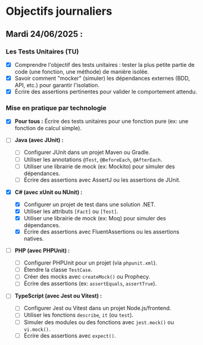 # Objectifs journaliers

## Mardi 24/06/2025 :

### Les Tests Unitaires (TU)
- [x] Comprendre l'objectif des tests unitaires : tester la plus petite partie de code (une fonction, une méthode) de manière isolée.
- [x] Savoir comment "mocker" (simuler) les dépendances externes (BDD, API, etc.) pour garantir l'isolation.
- [x] Écrire des assertions pertinentes pour valider le comportement attendu.

### Mise en pratique par technologie
- [x] **Pour tous :** Écrire des tests unitaires pour une fonction pure (ex: une fonction de calcul simple).

- [ ] **Java (avec JUnit) :**
  - [ ] Configurer JUnit dans un projet Maven ou Gradle.
  - [ ] Utiliser les annotations `@Test`, `@BeforeEach`, `@AfterEach`.
  - [ ] Utiliser une librairie de mock (ex: Mockito) pour simuler des dépendances.
  - [ ] Écrire des assertions avec AssertJ ou les assertions de JUnit.

- [x] **C# (avec xUnit ou NUnit) :**
  - [x] Configurer un projet de test dans une solution .NET.
  - [x] Utiliser les attributs `[Fact]` ou `[Test]`.
  - [x] Utiliser une librairie de mock (ex: Moq) pour simuler des dépendances.
  - [x] Écrire des assertions avec FluentAssertions ou les assertions natives.

- [ ] **PHP (avec PHPUnit) :**
  - [ ] Configurer PHPUnit pour un projet (via `phpunit.xml`).
  - [ ] Étendre la classe `TestCase`.
  - [ ] Créer des mocks avec `createMock()` ou Prophecy.
  - [ ] Écrire des assertions (ex: `assertEquals`, `assertTrue`).

- [ ] **TypeScript (avec Jest ou Vitest) :**
  - [ ] Configurer Jest ou Vitest dans un projet Node.js/frontend.
  - [ ] Utiliser les fonctions `describe`, `it` (ou `test`).
  - [ ] Simuler des modules ou des fonctions avec `jest.mock()` ou `vi.mock()`.
  - [ ] Écrire des assertions avec `expect()`. 